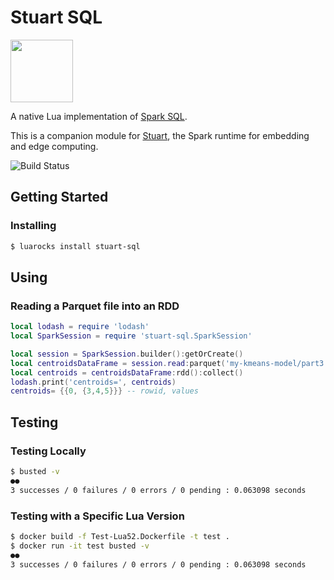 # Stuart SQL

<img src="http://downloadicons.net/sites/default/files/mouse-icon-86497.png" width="100">

A native Lua implementation of [Spark SQL](https://spark.apache.org/docs/2.2.0/sql-programming-guide.html).

This is a companion module for [Stuart](https://github.com/BixData/stuart), the Spark runtime for embedding and edge computing.

![Build Status](https://api.travis-ci.org/BixData/stuart-sql.svg?branch=master)

## Getting Started

### Installing

```sh
$ luarocks install stuart-sql
```

## Using

### Reading a Parquet file into an RDD

```lua
local lodash = require 'lodash'
local SparkSession = require 'stuart-sql.SparkSession'

local session = SparkSession.builder():getOrCreate()
local centroidsDataFrame = session.read:parquet('my-kmeans-model/part3.parquet')
local centroids = centroidsDataFrame:rdd():collect()
lodash.print('centroids=', centroids)
centroids= {{0, {3,4,5}}} -- rowid, values
```

## Testing

### Testing Locally

```sh
$ busted -v
●●
3 successes / 0 failures / 0 errors / 0 pending : 0.063098 seconds
```

### Testing with a Specific Lua Version

```sh
$ docker build -f Test-Lua52.Dockerfile -t test .
$ docker run -it test busted -v
●●
3 successes / 0 failures / 0 errors / 0 pending : 0.063098 seconds
```
